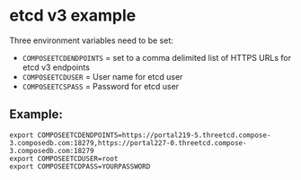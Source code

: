 # etcd v3 example

Three environment variables need to be set:

* `COMPOSEETCDENDPOINTS` = set to a comma delimited list of HTTPS URLs for etcd v3 endpoints
* `COMPOSEETCDUSER` = User name for etcd user
* `COMPOSEETCSPASS` = Password for etcd user

## Example:

```
export COMPOSEETCDENDPOINTS=https://portal219-5.threetcd.compose-3.composedb.com:18279,https://portal227-0.threetcd.compose-3.composedb.com:18279
export COMPOSEETCDUSER=root
export COMPOSEETCDPASS=YOURPASSWORD
```


